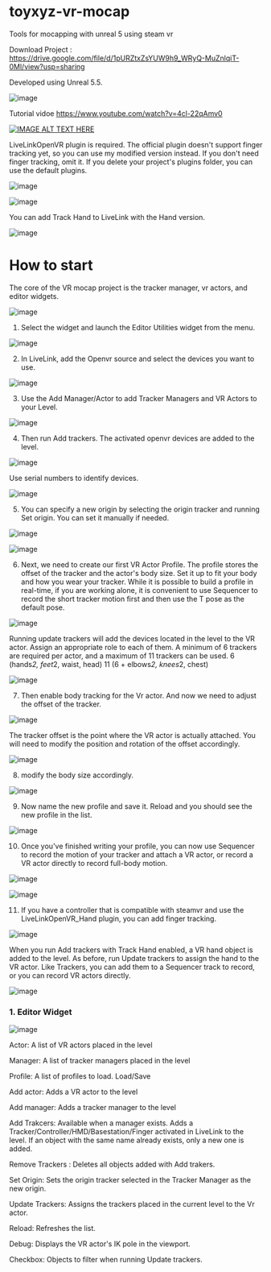 # toyxyz-vr-mocap
Tools for mocapping with unreal 5 using steam vr

Download Project : https://drive.google.com/file/d/1pURZtxZsYUW9h9_WRyQ-MuZnlqiT-0Ml/view?usp=sharing

Developed using Unreal 5.5.

![image](https://github.com/user-attachments/assets/86d67525-ec54-4a62-91ae-34a7284a8a29)

Tutorial vidoe
https://www.youtube.com/watch?v=4cl-22qAmv0

[![IMAGE ALT TEXT HERE](https://img.youtube.com/vi/4cl-22qAmv0/0.jpg)](https://www.youtube.com/watch?v=4cl-22qAmv0)

LiveLinkOpenVR plugin is required. 
The official plugin doesn't support finger tracking yet, so you can use my modified version instead. If you don't need finger tracking, omit it.
If you delete your project's plugins folder, you can use the default plugins.

![image](https://github.com/user-attachments/assets/71e28a45-9079-47de-829a-fbfe274045a4)

![image](https://github.com/user-attachments/assets/38f9b280-a3a9-4030-b073-992462ff0618)

You can add Track Hand to LiveLink with the Hand version.

![image](https://github.com/user-attachments/assets/51dbe04d-8614-4b1e-9be2-09a57825b9f4)


# How to start

The core of the VR mocap project is the tracker manager, vr actors, and editor widgets.

![image](https://github.com/user-attachments/assets/90d04cf1-ec55-493d-89b1-75ca4e00f8fa)

1. Select the widget and launch the Editor Utilities widget from the menu.

![image](https://github.com/user-attachments/assets/053e44d4-4151-4c3a-833f-4adf75f07781)

2. In LiveLink, add the Openvr source and select the devices you want to use.

![image](https://github.com/user-attachments/assets/290182b6-224e-4c03-a476-dd93fb261e4a)

3. Use the Add Manager/Actor to add Tracker Managers and VR Actors to your Level.

![image](https://github.com/user-attachments/assets/b18835fc-154d-46e8-b675-4f0f92a37b54)

4. Then run Add trackers. The activated openvr devices are added to the level.

![image](https://github.com/user-attachments/assets/e215c050-d6ae-46a2-994d-a13c7c3f8675)

Use serial numbers to identify devices.

![image](https://github.com/user-attachments/assets/17a032b2-c4cb-4326-aba1-7cc662b7fdd5)

5. You can specify a new origin by selecting the origin tracker and running Set origin. You can set it manually if needed.

![image](https://github.com/user-attachments/assets/5d93f7ef-d40c-461e-86be-e99ae836a4e2)

![image](https://github.com/user-attachments/assets/23660592-11d7-4c98-8db8-95ebe8bc6da7)

6. Next, we need to create our first VR Actor Profile. The profile stores the offset of the tracker and the actor's body size. Set it up to fit your body and how you wear your tracker. While it is possible to build a profile in real-time, if you are working alone, it is convenient to use Sequencer to record the short tracker motion first and then use the T pose as the default pose.

![image](https://github.com/user-attachments/assets/81ddcc6c-3d7a-4133-bb4b-4df45f0b6d09)

Running update trackers will add the devices located in the level to the VR actor. Assign an appropriate role to each of them. A minimum of 6 trackers are required per actor, and a maximum of 11 trackers can be used. 6 (hands*2, feet*2, waist, head) 11 (6 + elbows*2, knees*2, chest)

![image](https://github.com/user-attachments/assets/7b492581-e07c-4905-a647-7ad32437fb70)

 7. Then enable body tracking for the Vr actor. And now we need to adjust the offset of the tracker.

![image](https://github.com/user-attachments/assets/ea1584f1-a6a7-4831-807a-c309422617a0)

The tracker offset is the point where the VR actor is actually attached. You will need to modify the position and rotation of the offset accordingly.

![image](https://github.com/user-attachments/assets/959ada90-ca41-4e72-8bb7-0c1e533d09ba)

 8. modify the body size accordingly.

![image](https://github.com/user-attachments/assets/fa58bf22-bde8-4ee6-a048-3e75c0db68b2)

 9. Now name the new profile and save it. Reload and you should see the new profile in the list.

![image](https://github.com/user-attachments/assets/de7f67b5-3cd1-44ed-b389-6749b6ebb175)

 10. Once you've finished writing your profile, you can now use Sequencer to record the motion of your tracker and attach a VR actor, or record a VR actor directly to record full-body motion.

![image](https://github.com/user-attachments/assets/e8b09b5b-6b8e-4749-9293-cf7cc263fa48)

![image](https://github.com/user-attachments/assets/4dd9e14e-e121-4a11-b6db-02ce46a60a3d)


 11. If you have a controller that is compatible with steamvr and use the LiveLinkOpenVR_Hand plugin, you can add finger tracking.

![image](https://github.com/user-attachments/assets/6a21b5b7-75ba-46e3-8e5c-4e6b967d6334)

When you run Add trackers with Track Hand enabled, a VR hand object is added to the level. As before, run Update trackers to assign the hand to the VR actor. Like Trackers, you can add them to a Sequencer track to record, or you can record VR actors directly.

![image](https://github.com/user-attachments/assets/e601fb55-1804-4c1e-8f8e-b2e6268994db)


### 1. Editor Widget
![image](https://github.com/user-attachments/assets/35e1e42b-80c7-4044-83da-efb7d97b098e)

Actor: A list of VR actors placed in the level

Manager: A list of tracker managers placed in the level

Profile: A list of profiles to load. Load/Save

Add actor: Adds a VR actor to the level 

Add manager: Adds a tracker manager to the level

Add Trakcers: Available when a manager exists. Adds a Tracker/Controller/HMD/Basestation/Finger activated in LiveLink to the level. If an object with the same name already exists, only a new one is added.

Remove Trackers : Deletes all objects added with Add trakers.

Set Origin: Sets the origin tracker selected in the Tracker Manager as the new origin. 

Update Trackers: Assigns the trackers placed in the current level to the Vr actor. 

Reload: Refreshes the list.

Debug: Displays the VR actor's IK pole in the viewport. 

Checkbox: Objects to filter when running Update trackers.


